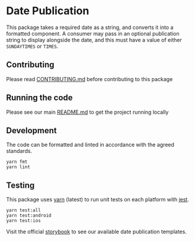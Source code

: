 # Date Publication

This package takes a required date as a string, and converts it into a formatted
component. A consumer may pass in an optional publication string to display
alongside the date, and this must have a value of either `SUNDAYTIMES` or
`TIMES`.

## Contributing

Please read [CONTRIBUTING.md](./CONTRIBUTING.md) before contributing to this
package

## Running the code

Please see our main [README.md](../README.md) to get the project running locally

## Development

The code can be formatted and linted in accordance with the agreed standards.

```
yarn fmt
yarn lint
```

## Testing

This package uses [yarn](https://yarnpkg.com) (latest) to run unit tests on each
platform with [jest](https://facebook.github.io/jest/).

```
yarn test:all
yarn test:android
yarn test:ios
```

Visit the official
[storybook](hhttp://components.thetimes.co.uk/?knob-Size%20of%20ad%20placeholder%3A=default&selectedKind=Primitives%2FDate%20Publication&selectedStory=standard%20Date%20Publication&full=0&addons=1&stories=1&panelRight=0&addonPanel=storybooks%2Fstorybook-addon-knobs)
to see our available date publication templates.
